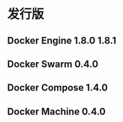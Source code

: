 # 发行版
## Docker Engine 1.8.0 1.8.1
## Docker Swarm 0.4.0
## Docker Compose 1.4.0
## Docker Machine 0.4.0
